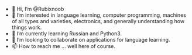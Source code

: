 - 👋 Hi, I’m @Rubixnoob
- 👀 I’m interested in language learning, computer programming, machines of all types and varieties, electronics, and generally understanding how things work. 
- 🌱 I’m currently learning Russian and Python3.
- 💞️ I’m looking to collaborate on applications for language learning.
- 📫 How to reach me ... well here of course.

<!---
Rubixnoob/Rubixnoob is a ✨ special ✨ repository because its `README.md` (this file) appears on your GitHub profile.
You can click the Preview link to take a look at your changes.
--->
